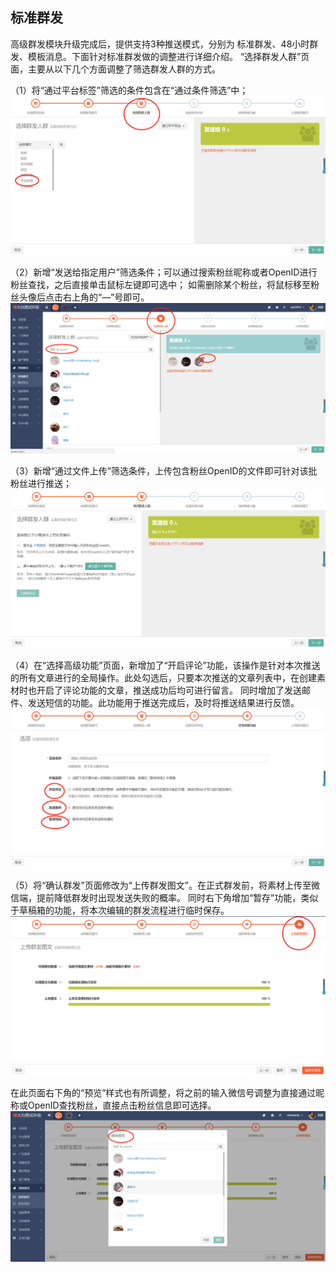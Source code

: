 ## 标准群发

高级群发模块升级完成后，提供支持3种推送模式，分别为 标准群发、48小时群发、模板消息。下面针对标准群发做的调整进行详细介绍。
“选择群发人群”页面，主要从以下几个方面调整了筛选群发人群的方式。

（1）将“通过平台标签”筛选的条件包含在“通过条件筛选”中；  
![](/assets/1519724820%281%29.jpg)

（2）新增“发送给指定用户”筛选条件；可以通过搜索粉丝昵称或者OpenID进行粉丝查找，之后直接单击鼠标左键即可选中；
如需删除某个粉丝，将鼠标移至粉丝头像后点击右上角的“—”号即可。  
![](/assets/1520218695%281%29.jpg)

（3）新增“通过文件上传”筛选条件，上传包含粉丝OpenID的文件即可针对该批粉丝进行推送；  
![](/assets/1519724967%281%29.jpg)

（4）在“选择高级功能”页面，新增加了“开启评论”功能，该操作是针对本次推送的所有文章进行的全局操作。此处勾选后，只要本次推送的文章列表中，在创建素材时也开启了评论功能的文章，推送成功后均可进行留言。
同时增加了发送邮件、发送短信的功能。此功能用于推送完成后，及时将推送结果进行反馈。  
![](/assets/1519726129%281%29.jpg)

（5）将“确认群发”页面修改为“上传群发图文”。在正式群发前，将素材上传至微信端，提前降低群发时出现发送失败的概率。
同时右下角增加“暂存”功能，类似于草稿箱的功能，将本次编辑的群发流程进行临时保存。  
![](/assets/1519727565%281%29.jpg)

在此页面右下角的“预览”样式也有所调整，将之前的输入微信号调整为直接通过昵称或OpenID查找粉丝，直接点击粉丝信息即可选择。  
![](/assets/1519727778%281%29.jpg)

